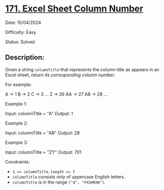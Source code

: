 # [171\. Excel Sheet Column Number](https://leetcode.com/problems/excel-sheet-column-number/)

Date: 15/04/2024

Difficulty: Easy

Status: Solved

## Description:

Given a string `columnTitle` that represents the column title as appears in an Excel sheet, return *its corresponding column number*.

For example:

A -> 1
B -> 2
C -> 3
...
Z -> 26
AA -> 27
AB -> 28
...

Example 1:

Input: columnTitle = "A"
Output: 1

Example 2:

Input: columnTitle = "AB"
Output: 28

Example 3:

Input: columnTitle = "ZY"
Output: 701

Constraints:

-   `1 <= columnTitle.length <= 7`
-   `columnTitle` consists only of uppercase English letters.
-   `columnTitle` is in the range `["A", "FXSHRXW"]`.